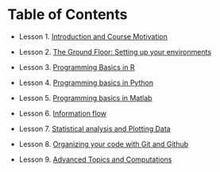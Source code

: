 # Table of Contents


* Lesson 1. [Introduction and Course Motivation](lessons/lesson1/lesson1.md)

* Lesson 2. [The Ground Floor: Setting up your environments](lessons/lesson2//lesson2.md)

* Lesson 3. [Programming Basics in R](lessons/lesson3/lesson3.md)

* Lesson 4. [Programming basics in Python](lessons/lesson4/lesson4.md)

* Lesson 5. [Programming basics in Matlab](lessons/lesson5/lesson5.md)

* Lesson 6. [Information flow](lessons/lesson6/lesson6.md)

* Lesson 7. [Statistical analysis and Plotting Data](lessons/lesson7/lesson7.md)

* Lesson 8. [Organizing your code with Git and Github](lessons/lesson8/lesson8.md)

* Lesson 9. [Advanced Topics and Computations](lessons/lesson9/lesson9.md)